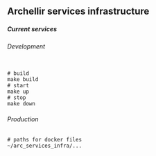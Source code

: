 ## Archellir services infrastructure

##### Current services

###### Development

```shell

# build
make build
# start
make up
# stop
make down
```

###### Production

```shell
# paths for docker files
~/arc_services_infra/...
```
